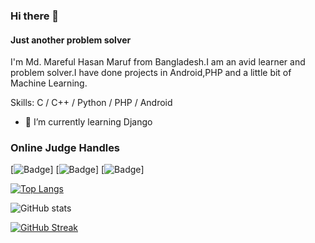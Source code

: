 ### Hi there 👋
#### Just another problem solver
I'm Md. Mareful Hasan Maruf from Bangladesh.I am an avid learner and problem solver.I have done projects in Android,PHP and a little bit of Machine Learning.

Skills: C / C++ / Python / PHP / Android

- 🌱 I’m currently learning Django 



### Online Judge Handles

[![Badge](https://cp-logo.vercel.app/codeforces/blurryface?logo=true)]
[![Badge](https://cp-logo.vercel.app/codechef/maruf_hasan?logo=true)]
[![Badge](https://cp-logo.vercel.app/atcoder/maruf_hasan1789?logo=true)]





[![Top Langs](https://github-readme-stats.vercel.app/api/top-langs/?username=Maruf-Hasan1789)](https://github.com/Maruf-Hasan1789)

![GitHub stats](https://github-readme-stats.vercel.app/api?username=Maruf-Hasan1789&show_icons=true)  


[![GitHub Streak](https://streak-stats.demolab.com/?user=Maruf-Hasan1789)](https://git.io/streak-stats)

